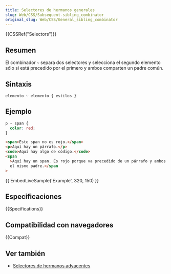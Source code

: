 ```yaml
---
title: Selectores de hermanos generales
slug: Web/CSS/Subsequent-sibling_combinator
original_slug: Web/CSS/General_sibling_combinator
---
```


{{CSSRef("Selectors")}}

## Resumen

El combinador `~` separa dos selectores y selecciona el segundo elemento sólo si está precedido por el primero y ambos comparten un padre común.

## Sintaxis

```
elemento ~ elemento { estilos }
```

## Ejemplo

```css
p ~ span {
  color: red;
}
```

```html
<span>Este span no es rojo.</span>
<p>Aquí hay un párrafo.</p>
<code>Aquí hay algo de código.</code>
<span
  >Aquí hay un span. Es rojo porque va precedido de un párrafo y ambos comparten
  el mismo padre.</span
>
```

{{ EmbedLiveSample('Example', 320, 150) }}

## Especificaciones

{{Specifications}}

## Compatibilidad con navegadores

{{Compat}}

## Ver también

- [Selectores de hermanos adyacentes](/es/docs/Web/CSS/Adjacent_sibling_selectors)
